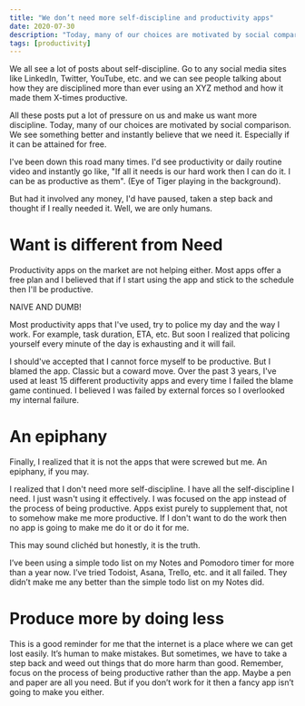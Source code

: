 ```yaml
---
title: "We don’t need more self-discipline and productivity apps"
date: 2020-07-30
description: "Today, many of our choices are motivated by social comparison. We see something better and instantly believe that we need it. Especially if it can be attained for free".
tags: [productivity]
---
```

We all see a lot of posts about self-discipline. Go to any social media sites like LinkedIn, Twitter, YouTube, etc. and we can see people talking about how they are disciplined more than ever using an XYZ method and how it made them X-times productive.

All these posts put a lot of pressure on us and make us want more discipline. Today, many of our choices are motivated by social comparison. We see something better and instantly believe that we need it. Especially if it can be attained for free.

I've been down this road many times. I'd see productivity or daily routine video and instantly go like, "If all it needs is our hard work then I can do it. I can be as productive as them". (Eye of Tiger playing in the background).

But had it involved any money, I'd have paused, taken a step back and thought if I really needed it. Well, we are only humans.

# Want is different from Need

Productivity apps on the market are not helping either. Most apps offer a free plan and I believed that if I start using the app and stick to the schedule then I'll be productive. 

NAIVE AND DUMB!

Most productivity apps that I've used, try to police my day and the way I work. For example, task duration, ETA, etc. But soon I realized that policing yourself every minute of the day is exhausting and it will fail.

I should've accepted that I cannot force myself to be productive. But I blamed the app. Classic but a coward move. Over the past 3 years, I've used at least 15 different productivity apps and every time I failed the blame game continued. I believed I was failed by external forces so I overlooked my internal failure. 

# An epiphany

Finally, I realized that it is not the apps that were screwed but me. An epiphany, if you may. 

I realized that I don't need more self-discipline. I have all the self-discipline I need. I just wasn't using it effectively. I was focused on the app instead of the process of being productive. Apps exist purely to supplement that, not to somehow make me more productive. If I don't want to do the work then no app is going to make me do it or do it for me. 

This may sound clichéd but honestly, it is the truth.

I’ve been using a simple todo list on my Notes and Pomodoro timer for more than a year now. I’ve tried Todoist, Asana, Trello, etc. and it all failed. They didn’t make me any better than the simple todo list on my Notes did.

# Produce more by doing less

This is a good reminder for me that the internet is a place where we can get lost easily. It’s human to make mistakes. But sometimes, we have to take a step back and weed out things that do more harm than good. Remember, focus on the process of being productive rather than the app. Maybe a pen and paper are all you need. But if you don’t work for it then a fancy app isn’t going to make you either.